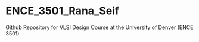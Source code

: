 # ENCE_3501_Rana_Seif
Github Repository for VLSI Design Course at the University of Denver (ENCE 3501).
